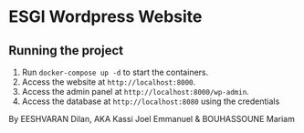 # ESGI Wordpress Website

## Running the project

1. Run `docker-compose up -d` to start the containers.
2. Access the website at `http://localhost:8000`.
3. Access the admin panel at `http://localhost:8000/wp-admin`.
4. Access the database at `http://localhost:8080` using the credentials

By EESHVARAN Dilan, AKA Kassi Joel Emmanuel & BOUHASSOUNE Mariam
